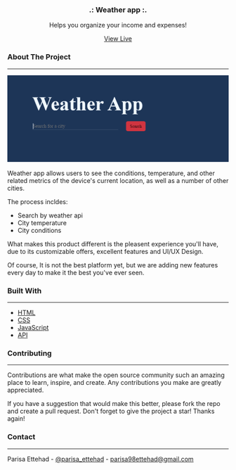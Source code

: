 <div align="center">

  <h3 align="center">.: Weather app :.</h3>

  <p align="center">
    Helps you organize your income and expenses!
   </p> 
    <a align="center" href="https://parisa-ettehad.github.io/weather-app/">View Live
    </a>
</div>


### About The Project
---
![Weather app](./image/Screenshot%20(742).png)

Weather app allows users to see the conditions, temperature, and other related metrics of the device's current location, as well as a number of other cities.

The process incldes:

+ Search by weather api
+ City temperature
+ City conditions
  
What makes this product different is the pleasent experience you'll have, due to its customizable offers, excellent features and UI/UX Design.

Of course, It is not the best platform yet, but we are adding new features every day to make it the best you've ever seen.

### Built With
---
+ [HTML](https://html.spec.whatwg.org/multipage/) 
+ [CSS](https://www.w3.org/Style/CSS/Overview.en.html) 
+ [JavaScript](https://www.javascript.com/) 
+ [API](https://www.redhat.com/en/topics/api/what-are-application-programming-interfaces)

### Contributing
---
Contributions are what make the open source community such an amazing place to learn, inspire, and create. Any contributions you make are greatly appreciated.

If you have a suggestion that would make this better, please fork the repo and create a pull request. Don't forget to give the project a star! Thanks again!

### Contact 
---

Parisa Ettehad - [@parisa_ettehad](https://twitter.com/parisa_ettehad) - parisa98ettehad@gmail.com
